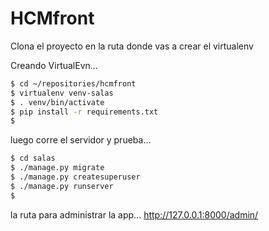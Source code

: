 # HCMfront

Clona el proyecto en la ruta donde vas a crear el virtualenv

Creando VirtualEvn...

```sh
$ cd ~/repositories/hcmfront
$ virtualenv venv-salas
$ . venv/bin/activate
$ pip install -r requirements.txt 
$ 
```

luego corre el servidor y prueba...

```sh
$ cd salas
$ ./manage.py migrate
$ ./manage.py createsuperuser
$ ./manage.py runserver
$ 
```

la ruta para administrar la app...
http://127.0.0.1:8000/admin/